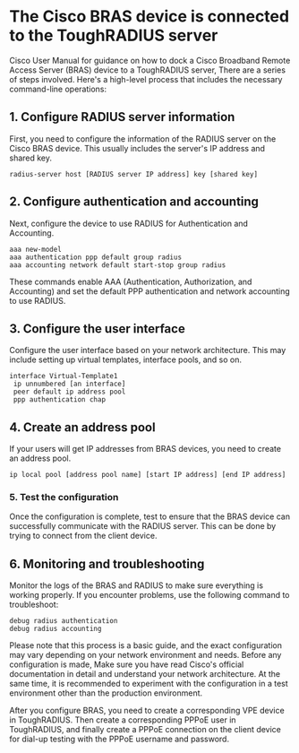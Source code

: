 # The Cisco BRAS device is connected to the ToughRADIUS server

Cisco User Manual for guidance on how to dock a Cisco Broadband Remote Access Server (BRAS) device to a ToughRADIUS server,
There are a series of steps involved. Here's a high-level process that includes the necessary command-line operations:

## 1. Configure RADIUS server information

First, you need to configure the information of the RADIUS server on the Cisco BRAS device. This usually includes the server's IP address and shared key.

```
radius-server host [RADIUS server IP address] key [shared key]
```

## 2. Configure authentication and accounting

Next, configure the device to use RADIUS for Authentication and Accounting.

```
aaa new-model
aaa authentication ppp default group radius
aaa accounting network default start-stop group radius
```

These commands enable AAA (Authentication, Authorization, and Accounting) and set the default PPP authentication and network accounting to use RADIUS.

## 3. Configure the user interface

Configure the user interface based on your network architecture. This may include setting up virtual templates, interface pools, and so on.

```
interface Virtual-Template1
 ip unnumbered [an interface]
 peer default ip address pool
 ppp authentication chap
```

## 4. Create an address pool

If your users will get IP addresses from BRAS devices, you need to create an address pool.

```
ip local pool [address pool name] [start IP address] [end IP address]
```

### 5. Test the configuration

Once the configuration is complete, test to ensure that the BRAS device can successfully communicate with the RADIUS server. This can be done by trying to connect from the client device.

## 6. Monitoring and troubleshooting

Monitor the logs of the BRAS and RADIUS to make sure everything is working properly. If you encounter problems, use the following command to troubleshoot:

```
debug radius authentication
debug radius accounting
```

Please note that this process is a basic guide, and the exact configuration may vary depending on your network environment and needs. Before any configuration is made,
Make sure you have read Cisco's official documentation in detail and understand your network architecture. At the same time, it is recommended to experiment with the configuration in a test environment other than the production environment.

After you configure BRAS, you need to create a corresponding VPE device in ToughRADIUS.
Then create a corresponding PPPoE user in ToughRADIUS, and finally create a PPPoE connection on the client device for dial-up testing with the PPPoE username and password.